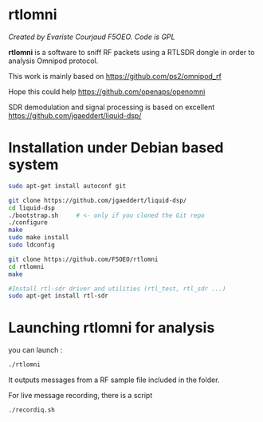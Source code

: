 # rtlomni

_Created by Evariste Courjaud F5OEO. Code is GPL_

**rtlomni** is a software to sniff RF packets using a RTLSDR dongle in order to analysis Omnipod protocol.

This work is mainly based on https://github.com/ps2/omnipod_rf

Hope this could help https://github.com/openaps/openomni

SDR demodulation and signal processing is based on excellent https://github.com/jgaeddert/liquid-dsp/

# Installation under Debian based system
```sh
sudo apt-get install autoconf git

git clone https://github.com/jgaeddert/liquid-dsp/
cd liquid-dsp
./bootstrap.sh     # <- only if you cloned the Git repo
./configure
make
sudo make install
sudo ldconfig

git clone https://github.com/F5OEO/rtlomni
cd rtlomni
make

#Install rtl-sdr driver and utilities (rtl_test, rtl_sdr ...)
sudo apt-get install rtl-sdr

```

# Launching rtlomni for analysis
you can launch :
```sh
./rtlomni
```
It outputs messages from a RF sample file included in the folder.

For live message recording, there is a script 
```sh
./recordiq.sh
```


